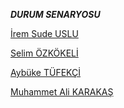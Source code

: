***DURUM SENARYOSU***

[İrem Sude USLU](./irems.md)

[Selim ÖZKÖKELİ](./)

[Aybüke TÜFEKÇİ](./aybukes.md)

[Muhammet Ali KARAKAŞ](./)
